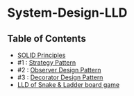 # System-Design-LLD

## Table of Contents

- [SOLID Principles](https://github.com/SmritiSharmaBG/System-Design-LLD/blob/main/SOLID%20Principles.md)
- #1 : [Strategy Pattern](https://github.com/SmritiSharmaBG/System-Design-LLD/tree/main/Strategy-Design-Pattern)
- #2 : [Observer Design Pattern](https://github.com/SmritiSharmaBG/System-Design-LLD/blob/main/Observer-Design-Pattern.md)
- #3 : [Decorator Design Pattern](https://github.com/SmritiSharmaBG/System-Design-LLD/blob/main/Decorator-Design-Pattern.md)
- [LLD of Snake & Ladder board game](https://github.com/SmritiSharmaBG/Snake-and-Ladder)
